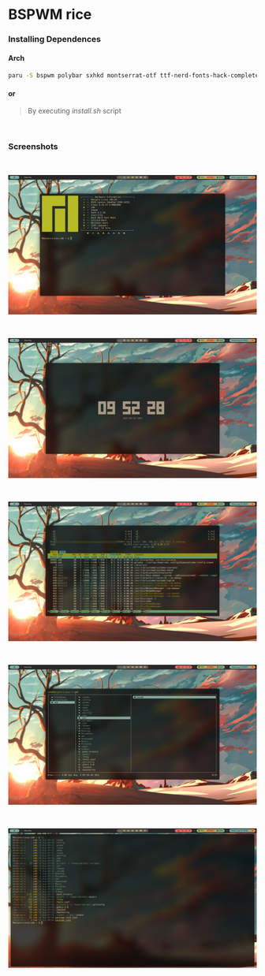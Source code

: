 # BSPWM rice

### Installing Dependences

#### Arch

```bash
paru -S bspwm polybar sxhkd montserrat-otf ttf-nerd-fonts-hack-complete-git udiskie udisks2 alacritty dunst feh picom-ibhagwan-git xorg-xsetroot xorg-xbacklight xbanish pamixer neofetch tty-clock lf-bin htop exa gpick nitrogen 
```

#### or

> By executing <i>install.sh</i> script

<br />

### Screenshots

<br />

![BSPWM](screenshots/Screenshot_1.png "BSPWM")

<br />

![BSPWM](screenshots/Screenshot_2.png "BSPWM")

<br />

![BSPWM](screenshots/Screenshot_3.png "BSPWM")

<br />

![BSPWM](screenshots/Screenshot_4.png "BSPWM")

<br />

![BSPWM](screenshots/Screenshot.png "BSPWM")
